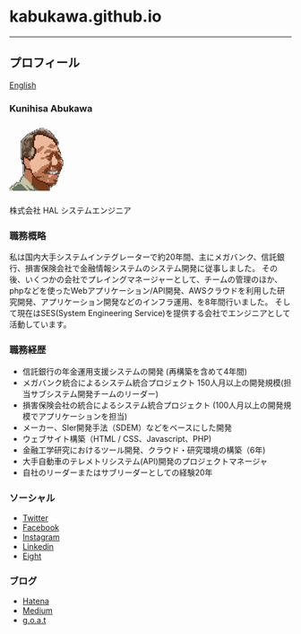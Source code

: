 # kabukawa.github.io

---

## プロフィール

[English](README.md)

### Kunihisa Abukawa

![](img/profile.png)

株式会社 HAL システムエンジニア<br>


### 職務概略

私は国内大手システムインテグレーターで約20年間、主にメガバンク、信託銀行、損害保険会社で金融情報システムのシステム開発に従事しました。
その後、いくつかの会社でプレイングマネージャーとして、チームの管理のほか、phpなどを使ったWebアプリケーション/API開発、AWSクラウドを利用した研究開発、アプリケーション開発などのインフラ運用、を8年間行いました。
そして現在はSES(System Engineering Service)を提供する会社でエンジニアとして活動しています。

### 職務経歴

- 信託銀行の年金運用支援システムの開発
(再構築を含めて4年間)
- メガバンク統合によるシステム統合プロジェクト
150人月以上の開発規模(担当サブシステム開発チームのリーダー)
- 損害保険会社の統合によるシステム統合プロジェクト
(100人月以上の開発規模でアプリケーションを担当)
- メーカー、SIer開発手法（SDEM）などをベースにした開発
- ウェブサイト構築（HTML / CSS、Javascript、PHP)
- 金融工学研究におけるツール開発、クラウド・研究環境の構築（6年)
- 大手自動車のテレメトリシステム(API)開発のプロジェクトマネージャ
- 自社のリーダーまたはサブリーダーとしての経験20年

### ソーシャル

* [Twitter](https://twitter.com/kabukawa)
* [Facebook](https://www.facebook.com/kabukawa)
* [Instagram](https://www.instagram.com/kabukawa/?hl=ja)
* [Linkedin](https://www.linkedin.com/in/kunihisa-abukawa-78537591/)
* [Eight](https://8card.net/p/39727434779)


### ブログ

* [Hatena](https://kabukawa.hatenablog.jp/)
* [Medium](https://medium.com/@kabukawa)
* [g.o.a.t](https://kabukawa.goat.me/)
